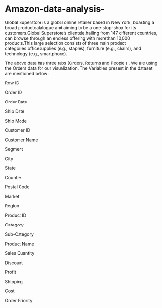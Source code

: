 # Amazon-data-analysis-

Global Superstore is a global online retailer based in New York, boasting a broad productcatalogue and aiming to be a one-stop-shop for its customers.Global Superstore’s clientele,hailing from 147 different countries, can browse through an endless offering with morethan 10,000 products.This large selection consists of three main product categories:officesupplies (e.g., staples), furniture (e.g., chairs), and technology (e.g., smartphone).

The above data has three tabs (Orders, Returns and People ) . We are using the Orders data for our visualization. The Variables present in the dataset are mentioned below:

Row ID

Order ID

Order Date

Ship Date

Ship Mode

Customer ID

Customer Name

Segment

City

State

Country

Postal Code

Market

Region

Product ID

Category

Sub-Category

Product Name

Sales Quantity

Discount

Profit

Shipping

Cost

Order Priority
